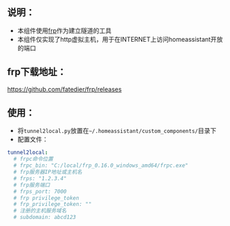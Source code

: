 
## 说明：
 - 本组件使用[frp](https://github.com/fatedier/frp)作为建立隧道的工具
 - 本组件仅实现了http虚拟主机，用于在INTERNET上访问homeassistant开放的端口
 
 
## frp下载地址：
https://github.com/fatedier/frp/releases


## 使用：
 - 将`tunnel2local.py`放置在`~/.homeassistant/custom_components/`目录下
 - 配置文件：
 
```yaml
tunnel2local:
  # frpc命令位置
  # frpc_bin: "C:/local/frp_0.16.0_windows_amd64/frpc.exe"
  # frp服务器IP地址或主机名
  # frps: "1.2.3.4"
  # frp服务端口
  # frps_port: 7000
  # frp privilege_token
  # frp_privilege_token: ""
  # 注册的主机服务域名
  # subdomain: abcd123
```
